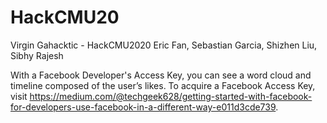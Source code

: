 # HackCMU20
Virgin Gahacktic - HackCMU2020 
Eric Fan, Sebastian Garcia, Shizhen Liu, Sibhy Rajesh

With a Facebook Developer's Access Key, you can see a word cloud and timeline composed of the user’s likes.
To acquire a Facebook Access Key, visit https://medium.com/@techgeek628/getting-started-with-facebook-for-developers-use-facebook-in-a-different-way-e011d3cde739. 


